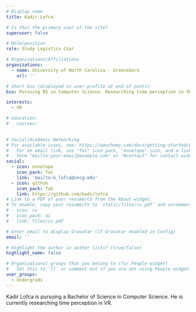 ```yaml
---
# Display name
title: Kadir Lofca

# Is this the primary user of the site?
superuser: false

# Role/position
role: Study Logistics Czar

# Organizations/Affiliations
organizations:
  - name: University of North Carolina - Greensboro
    url: ''

# Short bio (displayed in user profile at end of posts)
bio: Pursuing BS in Computer Science. Researching time perception in VR.

interests:
  - VR

# education:
#   courses:
    

# Social/Academic Networking
# For available icons, see: https://wowchemy.com/docs/getting-started/page-builder/#icons
#   For an email link, use "fas" icon pack, "envelope" icon, and a link in the
#   form "mailto:your-email@example.com" or "#contact" for contact widget.
social:
  - icon: envelope
    icon_pack: fas
    link: 'mailto:k_lofca@uncg.edu'
  - icon: github
    icon_pack: fab
    link: https://github.com/kadirlofca
# Link to a PDF of your resume/CV from the About widget.
# To enable, copy your resume/CV to `static/files/cv.pdf` and uncomment the lines below.
# - icon: cv
#   icon_pack: ai
#   link: files/cv.pdf

# Enter email to display Gravatar (if Gravatar enabled in Config)
email: ''

# Highlight the author in author lists? (true/false)
highlight_name: false

# Organizational groups that you belong to (for People widget)
#   Set this to `[]` or comment out if you are not using People widget.
user_groups:
  - Undergrads
---
```


Kadir Lofca is pursuing a Bachelor of Science in Computer Science. He is currently researching time perception in VR.